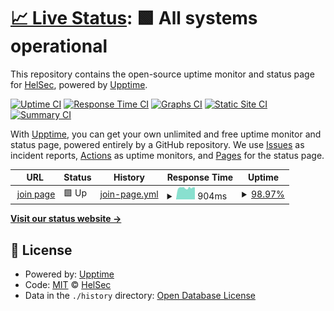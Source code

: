 # [📈 Live Status](https://HelSec.github.io/uptime): <!--live status--> **🟩 All systems operational**

This repository contains the open-source uptime monitor and status page for [HelSec](https://helsec.fi), powered by [Upptime](https://github.com/upptime/upptime).

[![Uptime CI](https://github.com/HelSec/uptime/workflows/Uptime%20CI/badge.svg)](https://github.com/HelSec/uptime/actions?query=workflow%3A%22Uptime+CI%22)
[![Response Time CI](https://github.com/HelSec/uptime/workflows/Response%20Time%20CI/badge.svg)](https://github.com/HelSec/uptime/actions?query=workflow%3A%22Response+Time+CI%22)
[![Graphs CI](https://github.com/HelSec/uptime/workflows/Graphs%20CI/badge.svg)](https://github.com/HelSec/uptime/actions?query=workflow%3A%22Graphs+CI%22)
[![Static Site CI](https://github.com/HelSec/uptime/workflows/Static%20Site%20CI/badge.svg)](https://github.com/HelSec/uptime/actions?query=workflow%3A%22Static+Site+CI%22)
[![Summary CI](https://github.com/HelSec/uptime/workflows/Summary%20CI/badge.svg)](https://github.com/HelSec/uptime/actions?query=workflow%3A%22Summary+CI%22)

With [Upptime](https://upptime.js.org), you can get your own unlimited and free uptime monitor and status page, powered entirely by a GitHub repository. We use [Issues](https://github.com/HelSec/uptime/issues) as incident reports, [Actions](https://github.com/HelSec/uptime/actions) as uptime monitors, and [Pages](https://HelSec.github.io/uptime) for the status page.

<!--start: status pages-->
<!-- This summary is generated by Upptime (https://github.com/upptime/upptime) -->
<!-- Do not edit this manually, your changes will be overwritten -->
<!-- prettier-ignore -->
| URL | Status | History | Response Time | Uptime |
| --- | ------ | ------- | ------------- | ------ |
| <img alt="" src="https://icons.duckduckgo.com/ip3/byte.flomembers.com.ico" height="13"> [join page](https://byte.flomembers.com/helsec/members/application) | 🟩 Up | [join-page.yml](https://github.com/HelSec/uptime/commits/HEAD/history/join-page.yml) | <details><summary><img alt="Response time graph" src="./graphs/join-page/response-time-week.png" height="20"> 904ms</summary><br><a href="https://HelSec.github.io/uptime/history/join-page"><img alt="Response time 899" src="https://img.shields.io/endpoint?url=https%3A%2F%2Fraw.githubusercontent.com%2FHelSec%2Fuptime%2FHEAD%2Fapi%2Fjoin-page%2Fresponse-time.json"></a><br><a href="https://HelSec.github.io/uptime/history/join-page"><img alt="24-hour response time 810" src="https://img.shields.io/endpoint?url=https%3A%2F%2Fraw.githubusercontent.com%2FHelSec%2Fuptime%2FHEAD%2Fapi%2Fjoin-page%2Fresponse-time-day.json"></a><br><a href="https://HelSec.github.io/uptime/history/join-page"><img alt="7-day response time 904" src="https://img.shields.io/endpoint?url=https%3A%2F%2Fraw.githubusercontent.com%2FHelSec%2Fuptime%2FHEAD%2Fapi%2Fjoin-page%2Fresponse-time-week.json"></a><br><a href="https://HelSec.github.io/uptime/history/join-page"><img alt="30-day response time 899" src="https://img.shields.io/endpoint?url=https%3A%2F%2Fraw.githubusercontent.com%2FHelSec%2Fuptime%2FHEAD%2Fapi%2Fjoin-page%2Fresponse-time-month.json"></a><br><a href="https://HelSec.github.io/uptime/history/join-page"><img alt="1-year response time 899" src="https://img.shields.io/endpoint?url=https%3A%2F%2Fraw.githubusercontent.com%2FHelSec%2Fuptime%2FHEAD%2Fapi%2Fjoin-page%2Fresponse-time-year.json"></a></details> | <details><summary><a href="https://HelSec.github.io/uptime/history/join-page">98.97%</a></summary><a href="https://HelSec.github.io/uptime/history/join-page"><img alt="All-time uptime 99.22%" src="https://img.shields.io/endpoint?url=https%3A%2F%2Fraw.githubusercontent.com%2FHelSec%2Fuptime%2FHEAD%2Fapi%2Fjoin-page%2Fuptime.json"></a><br><a href="https://HelSec.github.io/uptime/history/join-page"><img alt="24-hour uptime 100.00%" src="https://img.shields.io/endpoint?url=https%3A%2F%2Fraw.githubusercontent.com%2FHelSec%2Fuptime%2FHEAD%2Fapi%2Fjoin-page%2Fuptime-day.json"></a><br><a href="https://HelSec.github.io/uptime/history/join-page"><img alt="7-day uptime 98.97%" src="https://img.shields.io/endpoint?url=https%3A%2F%2Fraw.githubusercontent.com%2FHelSec%2Fuptime%2FHEAD%2Fapi%2Fjoin-page%2Fuptime-week.json"></a><br><a href="https://HelSec.github.io/uptime/history/join-page"><img alt="30-day uptime 99.22%" src="https://img.shields.io/endpoint?url=https%3A%2F%2Fraw.githubusercontent.com%2FHelSec%2Fuptime%2FHEAD%2Fapi%2Fjoin-page%2Fuptime-month.json"></a><br><a href="https://HelSec.github.io/uptime/history/join-page"><img alt="1-year uptime 99.22%" src="https://img.shields.io/endpoint?url=https%3A%2F%2Fraw.githubusercontent.com%2FHelSec%2Fuptime%2FHEAD%2Fapi%2Fjoin-page%2Fuptime-year.json"></a></details>

<!--end: status pages-->

[**Visit our status website →**](https://HelSec.github.io/uptime)

## 📄 License

- Powered by: [Upptime](https://github.com/upptime/upptime)
- Code: [MIT](./LICENSE) © [HelSec](https://helsec.fi)
- Data in the `./history` directory: [Open Database License](https://opendatacommons.org/licenses/odbl/1-0/)
